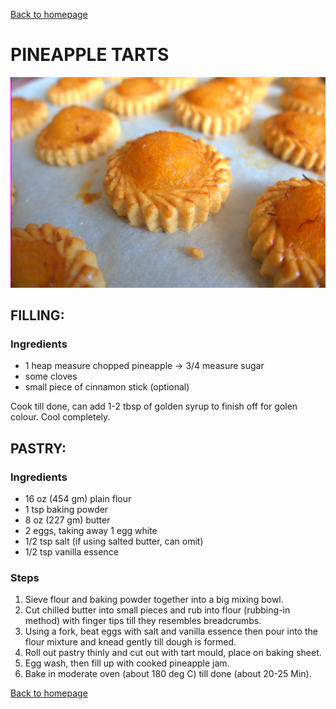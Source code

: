 [Back to homepage](https://ah-jia.github.io/)

# PINEAPPLE TARTS

![Ready to serve photo](images/ready-to-serve.jpg)

## FILLING:
### Ingredients
- 1 heap measure chopped pineapple -> 3/4 measure sugar
- some cloves
- small piece of cinnamon stick (optional)

Cook till done, can add 1-2 tbsp of golden syrup to finish off for golen colour.
Cool completely.

## PASTRY:
### Ingredients
- 16 oz (454 gm) plain flour
- 1 tsp baking powder
- 8 oz (227 gm) butter
- 2 eggs, taking away 1 egg white
- 1/2 tsp salt (if using salted butter, can omit)
- 1/2 tsp vanilla essence

### Steps

1. Sieve flour and baking powder together into a big mixing bowl.
2. Cut chilled butter into small pieces and rub into flour (rubbing-in method) with finger tips till they resembles breadcrumbs.
3. Using a fork, beat eggs with salt and vanilla essence then pour into the flour mixture and knead gently till dough is formed.
4. Roll out pastry thinly and cut out with tart mould, place on baking sheet.
5. Egg wash, then fill up with cooked pineapple jam.
6. Bake in moderate oven (about 180 deg C) till done (about 20-25 Min).





[Back to homepage](https://ah-jia.github.io/)
